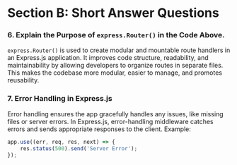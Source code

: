# Section B: Short Answer Questions

### 6. Explain the Purpose of `express.Router()` in the Code Above.

`express.Router()` is used to create modular and mountable route handlers in an Express.js application. It improves code structure, readability, and maintainability by allowing developers to organize routes in separate files. This makes the codebase more modular, easier to manage, and promotes reusability.

### 7. Error Handling in Express.js

Error handling ensures the app gracefully handles any issues, like missing files or server errors. In Express.js, error-handling middleware catches errors and sends appropriate responses to the client. Example:

```javascript
app.use((err, req, res, next) => {
    res.status(500).send('Server Error');
});
